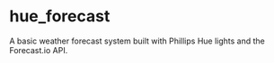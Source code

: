 hue_forecast
============

A basic weather forecast system built with Phillips Hue lights and the Forecast.io API.

